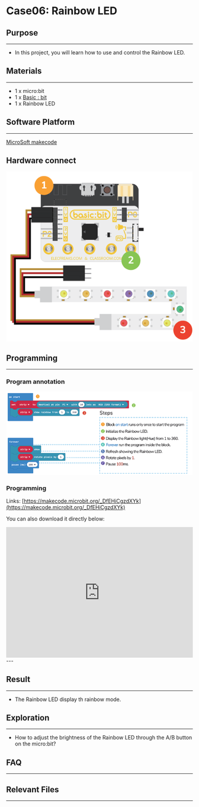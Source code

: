 # Case06: Rainbow LED

## Purpose
---
- In this project, you will learn how to use and control the Rainbow LED.

## Materials 
---
* 1 x micro:bit
* 1 x [Basic : bit](https://www.elecfreaks.com/store)
* 1 x Rainbow LED

## Software Platform 
---
[MicroSoft makecode](https://makecode.microbit.org/#)

## Hardware connect

![](./images/case_06_01.png)

## Programming
---
### Program annotation

![](./images/case_06_02.png)

### Programming 

Links: [https://makecode.microbit.org/_DfEHiCgzdXYk](https://makecode.microbit.org/_DfEHiCgzdXYk)

You can also download it directly below:

<div style="position:relative;height:0;padding-bottom:70%;overflow:hidden;">
<iframe style="position:absolute;top:0;left:0;width:100%;height:100%;" src="https://makecode.microbit.org/#pub:https://makecode.microbit.org/_DfEHiCgzdXYk" frameborder="0" sandbox="allow-popups allow-forms allow-scripts allow-same-origin">
</iframe>
</div>  
---

## Result
---
* The Rainbow LED display th rainbow mode.

## Exploration
---
* How to adjust the brightness of the Rainbow LED through the A/B button on the micro:bit?
## FAQ
---
## Relevant Files
---
